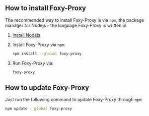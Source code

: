 ## How to install Foxy-Proxy

The recommended way to install Foxy-Proxy is via `npm`, the package manager for Nodejs - the language Foxy-Proxy is written in.

1. [Install Nodejs](../general/installing-nodejs.md)
2. Install Foxy-Proxy via `npm`:
   ```bash
   npm install --global foxy-proxy
   ```

3. Run Foxy-Proxy via:
   ```bash
   foxy-proxy
   ```

## How to update Foxy-Proxy

Just run the following command to update Foxy-Proxy through `npm`:
   ```bash
   npm update --global foxy-proxy
   ```
